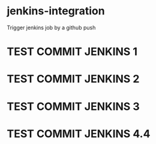 # jenkins-integration
Trigger jenkins job by a github push
# TEST COMMIT JENKINS 1
# TEST COMMIT JENKINS 2
# TEST COMMIT JENKINS 3
# TEST COMMIT JENKINS 4.4
